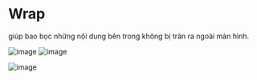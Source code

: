 # Wrap
giúp bao bọc những nội dung bên trong không bị tràn ra ngoài màn hình.

![image](https://user-images.githubusercontent.com/55448192/85245852-17196380-b473-11ea-9275-64f30dee4da1.png)
![image](https://user-images.githubusercontent.com/55448192/85245861-213b6200-b473-11ea-8c30-06e6bb148672.png)

![image](https://user-images.githubusercontent.com/55448192/85245883-2f897e00-b473-11ea-8913-c3a4392ac338.png)
